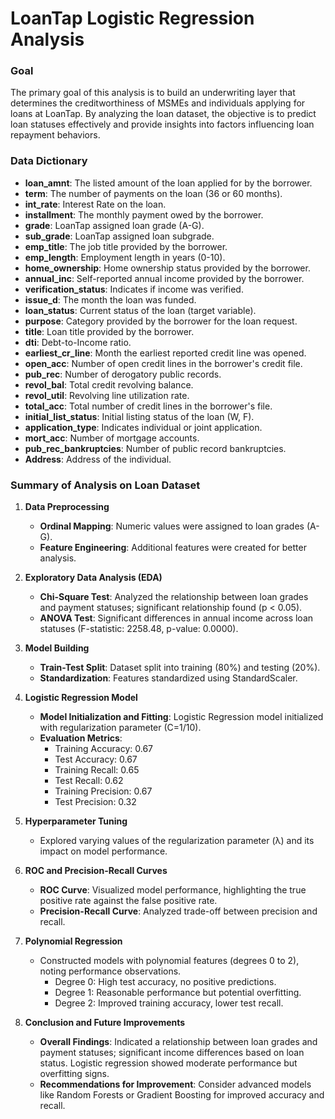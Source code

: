 # LoanTap Logistic Regression Analysis

### Goal
The primary goal of this analysis is to build an underwriting layer that determines the creditworthiness of MSMEs and individuals applying for loans at LoanTap. By analyzing the loan dataset, the objective is to predict loan statuses effectively and provide insights into factors influencing loan repayment behaviors.

### Data Dictionary
- **loan_amnt**: The listed amount of the loan applied for by the borrower.
- **term**: The number of payments on the loan (36 or 60 months).
- **int_rate**: Interest Rate on the loan.
- **installment**: The monthly payment owed by the borrower.
- **grade**: LoanTap assigned loan grade (A-G).
- **sub_grade**: LoanTap assigned loan subgrade.
- **emp_title**: The job title provided by the borrower.
- **emp_length**: Employment length in years (0-10).
- **home_ownership**: Home ownership status provided by the borrower.
- **annual_inc**: Self-reported annual income provided by the borrower.
- **verification_status**: Indicates if income was verified.
- **issue_d**: The month the loan was funded.
- **loan_status**: Current status of the loan (target variable).
- **purpose**: Category provided by the borrower for the loan request.
- **title**: Loan title provided by the borrower.
- **dti**: Debt-to-Income ratio.
- **earliest_cr_line**: Month the earliest reported credit line was opened.
- **open_acc**: Number of open credit lines in the borrower's credit file.
- **pub_rec**: Number of derogatory public records.
- **revol_bal**: Total credit revolving balance.
- **revol_util**: Revolving line utilization rate.
- **total_acc**: Total number of credit lines in the borrower's file.
- **initial_list_status**: Initial listing status of the loan (W, F).
- **application_type**: Indicates individual or joint application.
- **mort_acc**: Number of mortgage accounts.
- **pub_rec_bankruptcies**: Number of public record bankruptcies.
- **Address**: Address of the individual.

### Summary of Analysis on Loan Dataset

1. **Data Preprocessing**
    - **Ordinal Mapping**: Numeric values were assigned to loan grades (A-G).
    - **Feature Engineering**: Additional features were created for better analysis.

2. **Exploratory Data Analysis (EDA)**
    - **Chi-Square Test**: Analyzed the relationship between loan grades and payment statuses; significant relationship found (p < 0.05).
    - **ANOVA Test**: Significant differences in annual income across loan statuses (F-statistic: 2258.48, p-value: 0.0000).

3. **Model Building**
    - **Train-Test Split**: Dataset split into training (80%) and testing (20%).
    - **Standardization**: Features standardized using StandardScaler.

4. **Logistic Regression Model**
    - **Model Initialization and Fitting**: Logistic Regression model initialized with regularization parameter (C=1/10).
    - **Evaluation Metrics**:
        - Training Accuracy: 0.67
        - Test Accuracy: 0.67
        - Training Recall: 0.65
        - Test Recall: 0.62
        - Training Precision: 0.67
        - Test Precision: 0.32

5. **Hyperparameter Tuning**
    - Explored varying values of the regularization parameter (λ) and its impact on model performance.

6. **ROC and Precision-Recall Curves**
    - **ROC Curve**: Visualized model performance, highlighting the true positive rate against the false positive rate.
    - **Precision-Recall Curve**: Analyzed trade-off between precision and recall.

7. **Polynomial Regression**
    - Constructed models with polynomial features (degrees 0 to 2), noting performance observations.
        - Degree 0: High test accuracy, no positive predictions.
        - Degree 1: Reasonable performance but potential overfitting.
        - Degree 2: Improved training accuracy, lower test recall.

8. **Conclusion and Future Improvements**
    - **Overall Findings**: Indicated a relationship between loan grades and payment statuses; significant income differences based on loan status. Logistic regression showed moderate performance but overfitting signs.
    - **Recommendations for Improvement**: Consider advanced models like Random Forests or Gradient Boosting for improved accuracy and recall.


